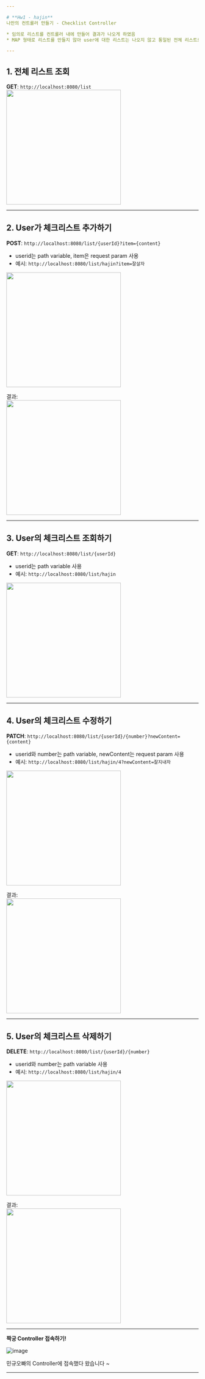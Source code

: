 ```yaml
---

# **Hw1 - hajin**  
나만의 컨트롤러 만들기 - Checklist Controller  

* 임의로 리스트를 컨트롤러 내에 만들어 결과가 나오게 하였음  
* MAP 형태로 리스트를 만들지 않아 user에 대한 리스트는 나오지 않고 통일된 전체 리스트로 결과가 나옴  

---
```


## 1. 전체 리스트 조회  
**GET**: `http://localhost:8080/list`  
<img src="https://github.com/user-attachments/assets/76e526c7-2289-49df-992d-90609024d8c2" width="300"/>  

---

## 2. User가 체크리스트 추가하기  
**POST**: `http://localhost:8080/list/{userId}?item={content}`  
- userid는 path variable, item은 request param 사용  
- 예시: `http://localhost:8080/list/hajin?item=잘살자`  
<img src="https://github.com/user-attachments/assets/4757045a-1156-4f56-93e0-4e619d83ee03" width="300"/>  

결과:  
<img src="https://github.com/user-attachments/assets/d019b14b-0a97-497d-a82a-9c2407805e88" width="300"/>  

---

## 3. User의 체크리스트 조회하기  
**GET**: `http://localhost:8080/list/{userId}`  
- userid는 path variable 사용  
- 예시: `http://localhost:8080/list/hajin`  
<img src="https://github.com/user-attachments/assets/4ae3efba-6a15-4b4a-b938-6825f16c0a96" width="300"/>  

---

## 4. User의 체크리스트 수정하기  
**PATCH**: `http://localhost:8080/list/{userId}/{number}?newContent={content}`  
- userid와 number는 path variable, newContent는 request param 사용  
- 예시: `http://localhost:8080/list/hajin/4?newContent=잘지내자`  
<img src="https://github.com/user-attachments/assets/65b9dee2-e6ea-4f00-8a44-7dd2e271de18" width="300"/>  

결과:  
<img src="https://github.com/user-attachments/assets/87265214-d4d0-4aeb-a618-b38412ce4855" width="300"/>  

---

## 5. User의 체크리스트 삭제하기  
**DELETE**: `http://localhost:8080/list/{userId}/{number}`  
- userid와 number는 path variable 사용  
- 예시: `http://localhost:8080/list/hajin/4`  
<img src="https://github.com/user-attachments/assets/f72a48b9-d6ca-4765-9f70-c1e633fdba5a" width="300"/>  

결과:  
<img src="https://github.com/user-attachments/assets/a7d1ae0f-51fb-4b34-8519-ce4956ede03e" width="300"/>  

---

**짝궁 Controller 접속하기!**


![image](https://github.com/user-attachments/assets/376f021b-5026-43ec-a94c-695c339be367)

민규오빠의 Controller에 접속했다 왔습니다 ~

---
